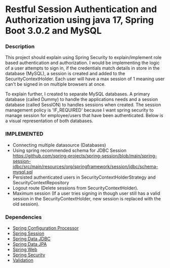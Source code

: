 # Restful Session Authentication and Authorization using java 17, Spring Boot 3.0.2 and MySQL

### Description
This project should explain using Spring Security to explain/implement role based authentication and authorization.
I would be implementing the logic of a user attempts to sign in, if the credentials match details in store in the
database (MySQL), a session is created and added to the SecurityContextHolder. Each user will have a max session of 1 
meaning user can't be signed in on multiple browsers at once. 

To explain further, I created to separate MySQL databases. A primary database (called Dummy) to handle the applications 
needs and a session database (called SessION) to handles sessions when created. The session management policy is 
'IF_REQUIRED' because I want spring security to manage session for employee/users that have been authenticated. Below is
a visual representation of both databases.

### IMPLEMENTED
* Connecting multiple datasource (Databases)
* Using spring recommended schema for JDBC Session https://github.com/spring-projects/spring-session/blob/main/spring-session-jdbc/src/main/resources/org/springframework/session/jdbc/schema-mysql.sql
* Persisted authenticated users in SecurityContextHolderStrategy and SecurityContextRepository
* Logout route (Delete sessions from SecurityContextHolder).
* Maximum session (If a user tries signing in though user still has a valid session in the
  SecurityContextHolder, new session is replaced with the old session).

### Dependencies
* [Spring Configuration Processor](https://docs.spring.io/spring-boot/docs/3.0.2/reference/htmlsingle/#appendix.configuration-metadata.annotation-processor)
* [Spring Session](https://docs.spring.io/spring-session/reference/)
* [Spring Data JDBC](https://docs.spring.io/spring-boot/docs/3.0.2/reference/htmlsingle/#data.sql.jdbc)
* [Spring Data JPA](https://docs.spring.io/spring-boot/docs/3.0.2/reference/htmlsingle/#data.sql.jpa-and-spring-data)
* [Spring Web](https://docs.spring.io/spring-boot/docs/3.0.2/reference/htmlsingle/#web)
* [Spring Security](https://docs.spring.io/spring-boot/docs/3.0.2/reference/htmlsingle/#web.security)
* [Validation](https://docs.spring.io/spring-boot/docs/3.0.2/reference/htmlsingle/#io.validation)


